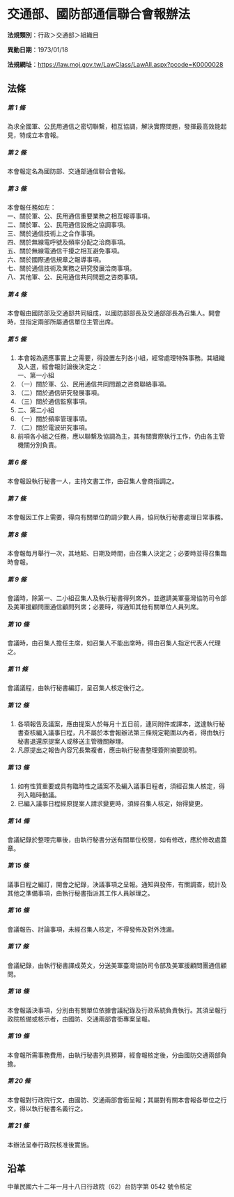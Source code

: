 # 交通部、國防部通信聯合會報辦法



**法規類別**：行政＞交通部＞組織目

**異動日期**：1973/01/18  

**法規網址**：https://law.moj.gov.tw/LawClass/LawAll.aspx?pcode=K0000028



## 法條
##### 第 1 條
為求全國軍、公民用通信之密切聯繫，相互協調，解決實際問題，發揮最高效能起見，特成立本會報。

##### 第 2 條
本會報定名為國防部、交通部通信聯合會報。

##### 第 3 條
本會報任務如左：  
一、關於軍、公、民用通信重要業務之相互報導事項。  
二、關於軍、公、民用通信設施之協調事項。  
三、關於通信技術上之合作事項。  
四、關於無線電呼號及頻率分配之洽商事項。  
五、關於無線電通信干擾之相互避免事項。  
六、關於國際通信規章之報導事項。  
七、關於通信技術及業務之研究發展洽商事項。  
八、其他軍、公、民用通信共同問題之咨商事項。

##### 第 4 條
本會報由國防部及交通部共同組成，以國防部部長及交通部部長為召集人。開會時，並指定兩部所屬通信單位主管出席。

##### 第 5 條
1. 本會報為適應事實上之需要，得設置左列各小組，經常處理特殊事務。其組織及人選，經會報討論後決定之：  
一、第一小組
1. （一）關於軍、公、民用通信共同問題之咨商聯絡事項。
1. （二）關於通信研究發展事項。
1. （三）關於通信監察事項。
1. 二、第二小組
1. （一）關於頻率管理事項。
1. （二）關於電波研究事項。
1. 前項各小組之任務，應以聯繫及協調為主，其有關實際執行工作，仍由各主管機關分別負責。

##### 第 6 條
本會報設執行秘書一人，主持文書工作，由召集人會商指調之。

##### 第 7 條
本會報因工作上需要，得向有關單位酌調少數人員，協同執行秘書處理日常事務。

##### 第 8 條
本會報每月舉行一次，其地點、日期及時間，由召集人決定之；必要時並得召集臨時會報。

##### 第 9 條
會議時，除第一、二小組召集人及執行秘書得列席外，並邀請美軍臺灣協防司令部及美軍援顧問團通信顧問列席；必要時，得通知其他有關單位人員列席。

##### 第 10 條
會議時，由召集人擔任主席，如召集人不能出席時，得由召集人指定代表人代理之。

##### 第 11 條
會議議程，由執行秘書編訂，呈召集人核定後行之。

##### 第 12 條
1. 各項報告及議案，應由提案人於每月十五日前，連同附件或譯本，送達執行秘書查核編入議事日程，凡不屬於本會報辦法第三條規定範圍以內者，得由執行秘書退還原提案人或移送主管機關辦理。
1. 凡原提出之報告內容冗長繁複者，應由執行秘書整理簽附摘要說明。

##### 第 13 條
1. 如有性質重要或具有臨時性之議案不及編入議事日程者，須經召集人核定，得列入臨時動議。
1. 已編入議事日程經原提案人請求變更時，須經召集人核定，始得變更。

##### 第 14 條
會議紀錄於整理完畢後，由執行秘書分送有關單位校閱，如有修改，應於修改處蓋章。

##### 第 15 條
議事日程之編訂，開會之紀錄，決議事項之呈報。通知與發佈，有關調查，統計及其他之準備事項，由執行秘書指派其工作人員辦理之。

##### 第 16 條
會議報告、討論事項，未經召集人核定，不得發佈及對外洩漏。

##### 第 17 條
會議紀錄，由執行秘書譯成英文，分送美軍臺灣協防司令部及美軍援顧問團通信顧問。

##### 第 18 條
本會報議決事項，分別由有關單位依據會議紀錄及行政系統負責執行。其須呈報行政院核備或核示者，由國防、交通兩部會銜專案呈報。

##### 第 19 條
本會報所需事務費用，由執行秘書列具預算，經會報核定後，分由國防交通兩部負擔。

##### 第 20 條
本會報對行政院行文，由國防、交通兩部會銜呈報；其屬對有關本會報各單位之行文，得以執行秘書名義行之。

##### 第 21 條
本辦法呈奉行政院核准後實施。

## 沿革
中華民國六十二年一月十八日行政院（62）台防字第 0542 號令核定
